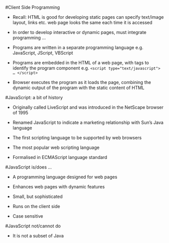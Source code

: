 #Client Side Programming 

* Recall: HTML is good for developing static pagescan specify text/image layout, links etc.web page looks the same each time it is accessed

* In order to develop interactive or dynamic pages, must integrate programming …

* Programs are written in a separate programming languagee.g. JavaScript, JScript, VBScript

* Programs are embedded in the HTML of a web page, with tags to identify the program component e.g. `<script type="text/javascript"> … </script>`

* Browser executes the program as it loads the page, combining the dynamic output of the program with the static content of HTML

#JavaScript: a bit of history

* Originally called LiveScript and was introduced in the NetScape browser of 1995* Renamed JavaScript to indicate a marketing relationship with Sun’s Java language* The first scripting language to be supported by web browsers* The most popular web scripting language* Formalised in ECMAScript language standard

#JavaScript is/does …

* A programming language designed for web pages* Enhances web pages with dynamic features* Small, but sophisticated* Runs on the client side* Case sensitive

#JavaScript not/cannot do

* It is not a subset of Java
 